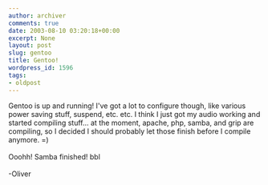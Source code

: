 ```yaml
---
author: archiver
comments: true
date: 2003-08-10 03:20:18+00:00
excerpt: None
layout: post
slug: gentoo
title: Gentoo!
wordpress_id: 1596
tags:
- oldpost
---
```


Gentoo is up and running! I've got a lot to configure though, like various power saving stuff, suspend, etc. etc.  I think I just got my audio working and started compiling stuff... at the moment, apache, php, samba, and grip are compiling, so I decided I should probably let those finish before I compile anymore. =)<br /><br />Ooohh! Samba finished! bbl<br /><br />-Oliver